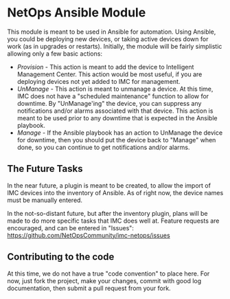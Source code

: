 # NetOps Ansible Module

This module is meant to be used in Ansible for automation.  Using Ansible, you could be deploying new devices, or taking active devices down for work (as in upgrades or restarts).  Initially, the module will be fairly simplistic allowing only a few basic actions:

* _Provision_ - This action is meant to add the device to Intelligent Management Center.  This action would be most useful, if you are deploying devices not yet added to IMC for management.
* _UnManage_ - This action is meant to unmanage a device.  At this time, IMC does not have a "scheduled maintenance" function to allow for downtime.  By "UnManage'ing" the device, you can suppress any notifications and/or alarms associated with that device.  This action is meant to be used prior to any downtime that is expected in the Ansible playbook.
* _Manage_ - If the Ansible playbook has an action to UnManage the device for downtime, then you should put the device back to "Manage" when done, so you can continue to get notifications and/or alarms.

## The Future Tasks

In the near future, a plugin is meant to be created, to allow the import of IMC devices into the inventory of Ansible.  As of right now, the device names must be manually entered.

In the not-so-distant future, but after the inventory plugin, plans will be made to do more specific tasks that IMC does well at.  Feature requests are encouraged, and can be entered in "Issues": https://github.com/NetOpsCommunity/imc-netops/issues

## Contributing to the code

At this time, we do not have a true "code convention" to place here.  For now, just fork the project, make your changes, commit with good log documentation, then submit a pull request from your fork.